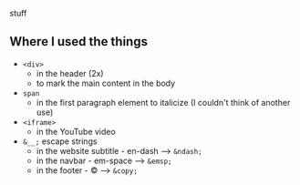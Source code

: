stuff


## Where I used the things
- `<div>`	
	- in the header (2x)
	- to mark the main content in the body
- `span`
	- in the first paragraph element to italicize (I couldn't think of another use)
- `<iframe>`
	- in the YouTube video
- `&__;` escape strings
	- in the website subtitle - en-dash --> `&ndash;`
	- in the navbar - em-space --> `&emsp;`
	- in the footer - © --> `&copy;`